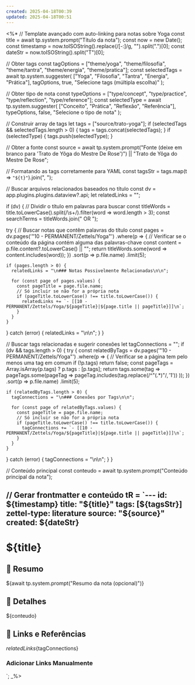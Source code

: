 ```yaml
---
created: 2025-04-18T00:39
updated: 2025-04-18T00:51
---
```

<%*
// Template avançado com auto-linking para notas sobre Yoga
const title = await tp.system.prompt("Título da nota");
const now = new Date();
const timestamp = now.toISOString().replace(/[-:]/g, "").split(".")[0];
const dateStr = now.toISOString().split("T")[0];

// Obter tags
const tagOptions = ["theme/yoga", "theme/filosofia", "theme/tantra", "theme/energia", "theme/pratica"];
const selectedTags = await tp.system.suggester(
  ["Yoga", "Filosofia", "Tantra", "Energia", "Prática"], 
  tagOptions,
  true, 
  "Selecione tags (múltipla escolha)"
);

// Obter tipo de nota
const typeOptions = ["type/concept", "type/practice", "type/reflection", "type/reference"];
const selectedType = await tp.system.suggester(
  ["Conceito", "Prática", "Reflexão", "Referência"], 
  typeOptions, 
  false, 
  "Selecione o tipo de nota"
);

// Construir array de tags
let tags = ["source/trato-yoga"];
if (selectedTags && selectedTags.length > 0) {
  tags = tags.concat(selectedTags);
}
if (selectedType) {
  tags.push(selectedType);
}

// Obter a fonte
const source = await tp.system.prompt("Fonte (deixe em branco para 'Trato de Yôga do Mestre De Rose')") || "Trato de Yôga do Mestre De Rose";

// Formatando as tags corretamente para YAML
const tagsStr = tags.map(t => `"${t}"`).join(", ");

// Buscar arquivos relacionados baseados no título
const dv = app.plugins.plugins.dataview?.api;
let relatedLinks = "";

if (dv) {
  // Dividir o título em palavras para buscar
  const titleWords = title.toLowerCase().split(/\s+/).filter(word => word.length > 3);
  const searchTerms = titleWords.join(" OR ");
  
  try {
    // Buscar notas que contêm palavras do título
    const pages = dv.pages('"10 - PERMANENT/Zettels/Yoga"')
      .where(p => {
        // Verificar se o conteúdo da página contém alguma das palavras-chave
        const content = p.file.content?.toLowerCase() || "";
        return titleWords.some(word => content.includes(word));
      })
      .sort(p => p.file.name)
      .limit(5);
    
    if (pages.length > 0) {
      relatedLinks = "\n### Notas Possivelmente Relacionadas\n\n";
      
      for (const page of pages.values) {
        const pageTitle = page.file.name;
        // Só incluir se não for a própria nota
        if (pageTitle.toLowerCase() !== title.toLowerCase()) {
          relatedLinks += `- [[10 - PERMANENT/Zettels/Yoga/${pageTitle}|${page.title || pageTitle}]]\n`;
        }
      }
    }
  } catch (error) {
    relatedLinks = "\n<!-- Erro ao buscar notas relacionadas: " + error.message + " -->\n";
  }
}

// Buscar tags relacionadas e sugerir conexões
let tagConnections = "";
if (dv && tags.length > 0) {
  try {
    const relatedByTags = dv.pages('"10 - PERMANENT/Zettels/Yoga"')
      .where(p => {
        // Verificar se a página tem pelo menos uma tag em comum
        if (!p.tags) return false;
        const pageTags = Array.isArray(p.tags) ? p.tags : [p.tags];
        return tags.some(tag => pageTags.some(pageTag => 
          pageTag.includes(tag.replace(/^"(.*)"$/, '$1'))
        ));
      })
      .sort(p => p.file.name)
      .limit(5);
    
    if (relatedByTags.length > 0) {
      tagConnections = "\n### Conexões por Tags\n\n";
      
      for (const page of relatedByTags.values) {
        const pageTitle = page.file.name;
        // Só incluir se não for a própria nota
        if (pageTitle.toLowerCase() !== title.toLowerCase()) {
          tagConnections += `- [[10 - PERMANENT/Zettels/Yoga/${pageTitle}|${page.title || pageTitle}]]\n`;
        }
      }
    }
  } catch (error) {
    tagConnections = "\n<!-- Erro ao buscar conexões por tags: " + error.message + " -->\n";
  }
}

// Conteúdo principal
const conteudo = await tp.system.prompt("Conteúdo principal da nota");

// Gerar frontmatter e conteúdo
tR = `---
id: ${timestamp}
title: "${title}"
tags: [${tagsStr}]
zettel-type: literature
source: "${source}"
created: ${dateStr}
---

# ${title}

## 🌱 Resumo

${await tp.system.prompt("Resumo da nota (opcional)")}

## 📝 Detalhes

${conteudo}

## 🔗 Links e Referências

${relatedLinks}${tagConnections}

### Adicionar Links Manualmente

<!-- Adicione links relacionados abaixo -->

`;
_%> 